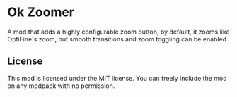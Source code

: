 # Ok Zoomer
A mod that adds a highly configurable zoom button, by default, it zooms like OptiFine's zoom, but smooth transitions and zoom toggling can be enabled. 

## License
This mod is licensed under the MIT license. You can freely include the mod on any modpack with no permission.